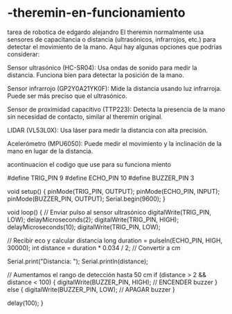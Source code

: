 # -theremin-en-funcionamiento
tarea de robotica de edgardo alejandro
El theremin normalmente usa sensores de capacitancia o distancia (ultrasónicos, infrarrojos, etc.) para detectar el movimiento de la mano. Aquí hay algunas opciones que podrías considerar:

Sensor ultrasónico (HC-SR04): Usa ondas de sonido para medir la distancia. Funciona bien para detectar la posición de la mano.

Sensor infrarrojo (GP2Y0A21YK0F): Mide la distancia usando luz infrarroja. Puede ser más preciso que el ultrasónico.

Sensor de proximidad capacitivo (TTP223): Detecta la presencia de la mano sin necesidad de contacto, similar al theremin original.

LIDAR (VL53L0X): Usa láser para medir la distancia con alta precisión.

Acelerómetro (MPU6050): Puede medir el movimiento y la inclinación de la mano en lugar de la distancia.

acontinuacion el codigo que use para su funciona miento 

#define TRIG_PIN 9
#define ECHO_PIN 10
#define BUZZER_PIN 3

void setup() {
  pinMode(TRIG_PIN, OUTPUT);
  pinMode(ECHO_PIN, INPUT);
  pinMode(BUZZER_PIN, OUTPUT);
  Serial.begin(9600);
}

void loop() {
  // Enviar pulso al sensor ultrasónico
  digitalWrite(TRIG_PIN, LOW);
  delayMicroseconds(2);
  digitalWrite(TRIG_PIN, HIGH);
  delayMicroseconds(10);
  digitalWrite(TRIG_PIN, LOW);

  // Recibir eco y calcular distancia
  long duration = pulseIn(ECHO_PIN, HIGH, 30000);
  int distance = duration * 0.034 / 2; // Convertir a cm

  Serial.print("Distancia: ");
  Serial.println(distance);

  // Aumentamos el rango de detección hasta 50 cm
  if (distance > 2 && distance < 100) { 
    digitalWrite(BUZZER_PIN, HIGH); // ENCENDER buzzer
  } else {
    digitalWrite(BUZZER_PIN, LOW); // APAGAR buzzer
  }

  delay(100);
}
